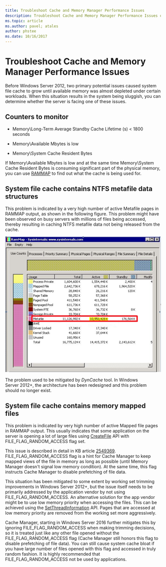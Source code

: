 ```yaml
---
title: Troubleshoot Cache and Memory Manager Performance Issues
description: Troubleshoot Cache and Memory Manager Performance Issues on Windows Server 16
ms.topic: article
ms.author: pavel; atales
author: phstee
ms.date: 10/16/2017
---
```


# Troubleshoot Cache and Memory Manager Performance Issues

Before Windows Server 2012, two primary potential issues caused system file cache to grow until available memory was almost depleted under certain workloads. When this situation results in the system being sluggish, you can determine whether the server is facing one of these issues.


## Counters to monitor

-   Memory\\Long-Term Average Standby Cache Lifetime (s) &lt; 1800 seconds

-   Memory\\Available Mbytes is low

-   Memory\\System Cache Resident Bytes

If Memory\\Available Mbytes is low and at the same time Memory\\System Cache Resident Bytes is consuming significant part of the physical memory, you can use [RAMMAP](https://technet.microsoft.com/sysinternals/ff700229.aspx) to find out what the cache is being used for.

## System file cache contains NTFS metafile data structures


This problem is indicated by a very high number of active Metafile pages in RAMMAP output, as shown in the following figure. This problem might have been observed on busy servers with millions of files being accessed, thereby resulting in caching NTFS metafile data not being released from the cache.

![rammap view](../../media/perftune-guide-rammap.png)

The problem used to be mitigated by *DynCache* tool. In Windows Server 2012+, the architecture has been redesigned and this problem should no longer exist.

## System file cache contains memory mapped files


This problem is indicated by very high number of active Mapped file pages in RAMMAP output. This usually indicates that some application on the server is opening a lot of large files using [CreateFile](https://msdn.microsoft.com/library/windows/desktop/aa363858.aspx) API with FILE\_FLAG\_RANDOM\_ACCESS flag set.

This issue is described in detail in KB article [2549369](https://support.microsoft.com/default.aspx?scid=kb;en-US;2549369). FILE\_FLAG\_RANDOM\_ACCESS flag is a hint for Cache Manager to keep mapped views of the file in memory as long as possible (until Memory Manager doesn't signal low memory condition). At the same time, this flag instructs Cache Manager to disable prefetching of file data.

This situation has been mitigated to some extent by working set trimming improvements in Windows Server 2012+, but the issue itself needs to be primarily addressed by the application vendor by not using FILE\_FLAG\_RANDOM\_ACCESS. An alternative solution for the app vendor might be to use low memory priority when accessing the files. This can be achieved using the [SetThreadInformation](https://msdn.microsoft.com/library/windows/desktop/hh448390.aspx) API. Pages that are accessed at low memory priority are removed from the working set more aggressively.

Cache Manager, starting in Windows Server 2016 further mitigates this by ignoring FILE_FLAG_RANDOM_ACCESS when making trimming decisions, so it is treated just like any other file opened without the FILE_FLAG_RANDOM_ACCESS flag (Cache Manager still honors this flag to disable prefetching of file data). You can still cause system cache bloat if you have large number of files opened with this flag and accessed in truly random fashion. It is highly recommended that FILE_FLAG_RANDOM_ACCESS not be used by applications.
